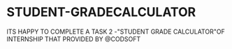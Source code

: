 # STUDENT-GRADECALCULATOR
ITS HAPPY TO COMPLETE A TASK 2 -"STUDENT GRADE CALCULATOR"OF INTERNSHIP THAT PROVIDED BY @CODSOFT

